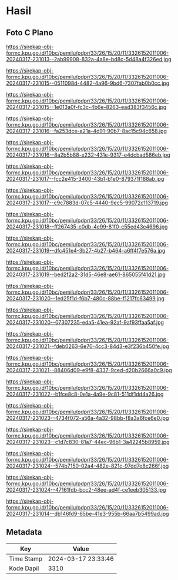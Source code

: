 # Hasil

## Foto C Plano

https://sirekap-obj-formc.kpu.go.id/10bc/pemilu/pdpr/33/26/15/20/11/3326152011006-20240317-231013--2ab99908-832a-4a8e-bd8c-5d48a4f326ed.jpg

https://sirekap-obj-formc.kpu.go.id/10bc/pemilu/pdpr/33/26/15/20/11/3326152011006-20240317-231015--0511098d-4482-4a96-9bd6-7307fab0b0cc.jpg

https://sirekap-obj-formc.kpu.go.id/10bc/pemilu/pdpr/33/26/15/20/11/3326152011006-20240317-231015--1e013a0f-fc3c-4b6e-8263-ead383f3456c.jpg

https://sirekap-obj-formc.kpu.go.id/10bc/pemilu/pdpr/33/26/15/20/11/3326152011006-20240317-231016--fa253dce-a21a-4d91-90b7-8ac15c94c658.jpg

https://sirekap-obj-formc.kpu.go.id/10bc/pemilu/pdpr/33/26/15/20/11/3326152011006-20240317-231016--8a2b5b88-e232-431e-9317-e4dcbad586eb.jpg

https://sirekap-obj-formc.kpu.go.id/10bc/pemilu/pdpr/33/26/15/20/11/3326152011006-20240317-231017--fcc2e415-3400-43b1-b1e0-879371f188ab.jpg

https://sirekap-obj-formc.kpu.go.id/10bc/pemilu/pdpr/33/26/15/20/11/3326152011006-20240317-231017--c9c7883d-07c5-4440-9ec5-99072c113719.jpg

https://sirekap-obj-formc.kpu.go.id/10bc/pemilu/pdpr/33/26/15/20/11/3326152011006-20240317-231018--ff267435-c0db-4e99-81f0-c55ed43e4696.jpg

https://sirekap-obj-formc.kpu.go.id/10bc/pemilu/pdpr/33/26/15/20/11/3326152011006-20240317-231019--dfc451e4-3b27-4b27-b464-a6ff4f7e576a.jpg

https://sirekap-obj-formc.kpu.go.id/10bc/pemilu/pdpr/33/26/15/20/11/3326152011006-20240317-231019--bed2f2a2-31d5-46e8-ae61-865055f41d21.jpg

https://sirekap-obj-formc.kpu.go.id/10bc/pemilu/pdpr/33/26/15/20/11/3326152011006-20240317-231020--1ed25f1d-f6b7-480c-88be-f1217fc63499.jpg

https://sirekap-obj-formc.kpu.go.id/10bc/pemilu/pdpr/33/26/15/20/11/3326152011006-20240317-231020--07307235-eda5-41ea-92af-9af93ffaa5af.jpg

https://sirekap-obj-formc.kpu.go.id/10bc/pemilu/pdpr/33/26/15/20/11/3326152011006-20240317-231021--fdeb0263-6e70-4cc3-84d3-e3f236b450fe.jpg

https://sirekap-obj-formc.kpu.go.id/10bc/pemilu/pdpr/33/26/15/20/11/3326152011006-20240317-231021--88406d09-e9f8-4337-9ced-d20b2666a0c9.jpg

https://sirekap-obj-formc.kpu.go.id/10bc/pemilu/pdpr/33/26/15/20/11/3326152011006-20240317-231022--b1fce8c8-0e1a-4a9e-9c81-511df1dd4a26.jpg

https://sirekap-obj-formc.kpu.go.id/10bc/pemilu/pdpr/33/26/15/20/11/3326152011006-20240317-231023--4734f072-a56a-4a32-98bb-f8a3a6fce6e0.jpg

https://sirekap-obj-formc.kpu.go.id/10bc/pemilu/pdpr/33/26/15/20/11/3326152011006-20240317-231023--c1d7c830-81a7-44ec-96b1-3a42245b8959.jpg

https://sirekap-obj-formc.kpu.go.id/10bc/pemilu/pdpr/33/26/15/20/11/3326152011006-20240317-231024--574b7150-02a4-482e-821c-97dd7e8c266f.jpg

https://sirekap-obj-formc.kpu.go.id/10bc/pemilu/pdpr/33/26/15/20/11/3326152011006-20240317-231024--47161fdb-bcc2-48ee-ad4f-ce1eeb305133.jpg

https://sirekap-obj-formc.kpu.go.id/10bc/pemilu/pdpr/33/26/15/20/11/3326152011006-20240317-231014--db146fd9-65be-41e3-955b-66aa7b5499ad.jpg


## Metadata

| Key        | Value               |
| ---------- | ------------------- |
| Time Stamp | 2024-03-17 23:33:46 |
| Kode Dapil | 3310                |



